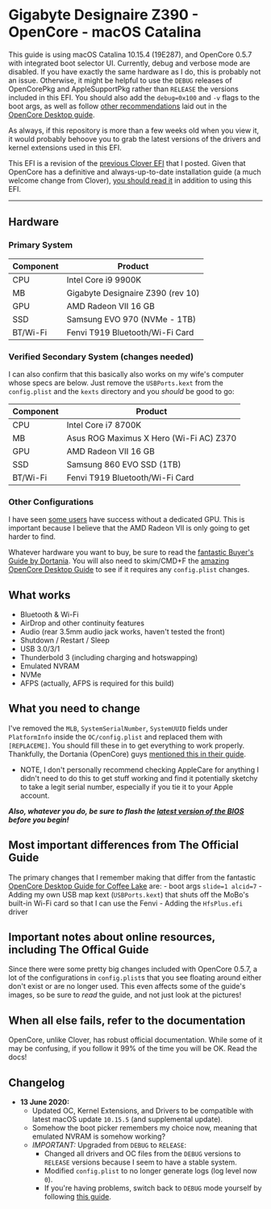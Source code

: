 # Gigabyte Designaire Z390 - OpenCore - macOS Catalina

This guide is using macOS Catalina 10.15.4 (19E287), and OpenCore 0.5.7 with integrated boot selector UI. Currently, debug and verbose mode are disabled. If you have exactly the same hardware as I do, this is probably not an issue. Otherwise, it might be helpful to use the `DEBUG` releases of OpenCorePkg and AppleSupportPkg rather than `RELEASE` the versions included in this EFI. You should also add the `debug=0x100` and `-v` flags to the boot args, as well as follow [other recommendations](https://desktop.dortania.ml/config.plist/coffee-lake.html#nvram) laid out in the [OpenCore Desktop guide](https://desktop.dortania.ml/).

As always, if this repository is more than a few weeks old when you view it, it would probably behoove you to grab the latest versions of the drivers and kernel extensions used in this EFI.

This EFI is a revision of the [previous Clover EFI](https://github.com/baughmann/Catalina-Gigabyte-Designare-Z390-i9-9900k-EFI) that I posted. Given that OpenCore has a definitive and always-up-to-date installation guide (a much welcome change from Clover), [you should read it](https://dortania.github.io/OpenCore-Desktop-Guide/) in addition to using this EFI.

---

## Hardware
### Primary System
|Component|Product|
|---|---|
|CPU|Intel Core i9 9900K|
|MB|Gigabyte Designaire Z390 (rev 10)|
|GPU|AMD Radeon VII 16 GB|
|SSD|Samsung EVO 970 (NVMe - 1TB)|
|BT/Wi-Fi|Fenvi T919 Bluetooth/Wi-Fi Card|

### Verified Secondary System (changes needed)
I can also confirm that this basically also works on my wife's computer whose specs are below. Just remove the `USBPorts.kext` from the `config.plist` and the `kexts` directory and you *should* be good to go:

|Component|Product|
|---|---|
|CPU|Intel Core i7 8700K
|MB|Asus ROG Maximus X Hero (Wi-Fi AC) Z370|
|GPU|AMD Radeon VII 16 GB|
|SSD|Samsung 860 EVO SSD (1TB)|
|BT/Wi-Fi|Fenvi T919 Bluetooth/Wi-Fi Card|


### Other Configurations
I have seen [some users](https://github.com/baughmann/Catalina-Gigabyte-Designare-Z390-i9-9900k-EFI/issues/1) have success without a dedicated GPU. This is important because I believe that the AMD Radeon VII is only going to get harder to find.

Whatever hardware you want to buy, be sure to read the [fantastic Buyer's Guide by Dortania](https://dortania.github.io/GPU-Buyers-Guide/). You will also need to skim/CMD+F the [amazing OpenCore Desktop Guide](https://dortania.github.io/OpenCore-Desktop-Guide/config.plist/coffee-lake.html) to see if it requires any `config.plist` changes.

## What works
- Bluetooth & Wi-Fi
- AirDrop and other continuity features
- Audio (rear 3.5mm audio jack works, haven't tested the front)
- Shutdown / Restart / Sleep
- USB 3.0/3/1
- Thunderbold 3 (including charging and hotswapping)
- Emulated NVRAM
- NVMe
- AFPS (actually, AFPS is required for this build)

## What you need to change
I've removed the `MLB`, `SystemSerialNumber`, `SystemUUID` fields under `PlatformInfo` inside the `OC/config.plist` and replaced them with `[REPLACEME]`. You should fill these in to get everything to work properly. Thankfully, the Dortania (OpenCore) guys [mentioned this in their guide](https://dortania.github.io/OpenCore-Desktop-Guide/post-install/iservices.html#generate-a-new-serial). 
- NOTE, I don't personally recommend checking AppleCare for anything I didn't need to do this to get stuff working and find it potentially sketchy to take a legit serial number, especially if you tie it to your Apple account.

***Also, whatever you do, be sure to flash the [latest version of the BIOS](https://www.gigabyte.com/us/Motherboard/Z390-DESIGNARE-rev-10/support#support-dl-bios) before you begin!***

## Most important differences from The Official Guide
The primary changes that I remember making that differ from the fantastic [OpenCore Desktop Guide for Coffee Lake](https://dortania.github.io/OpenCore-Desktop-Guide/config.plist/coffee-lake.html) are:
    - boot args `slide=1 alcid=7`
    - Adding my own USB map kext (`USBPorts.kext`) that shuts off the MoBo's built-in Wi-Fi card so that I can use the Fenvi
    - Adding the `HfsPlus.efi` driver

## Important notes about online resources, including The Offical Guide
Since there were some pretty big changes included with OpenCore 0.5.7, a lot of the configurations in `config.plist`s that you see floating around either don't exist or are no longer used. This even affects some of the guide's images, so be sure to *read* the guide, and not just look at the pictures!

## When all else fails, refer to the documentation
OpenCore, unlike Clover, has robust official documentation. While some of it may be confusing, if you follow it 99% of the time you will be OK. Read the docs!

## Changelog
- **13 June 2020:** 
    - Updated OC, Kernel Extensions, and Drivers to be compatible with latest macOS update `10.15.5` (and supplemental update). 
    - Somehow the boot picker remembers my choice now, meaning that emulated NVRAM is somehow working?
    - *IMPORTANT:* Upgraded from `DEBUG` to `RELEASE`:
        - Changed all drivers and OC files from the `DEBUG` versions to `RELEASE` versions because I seem to have a stable system.
        - Modified `config.plist` to no longer generate logs (log level now `0`).
        - If you're having problems, switch back to `DEBUG` mode yourself by following [this guide](https://dortania.github.io/OpenCore-Desktop-Guide/troubleshooting/debug.html).
